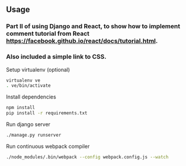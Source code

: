 ## Usage
### Part II of using Django and React, to show how to implement comment tutorial from React https://facebook.github.io/react/docs/tutorial.html. 
### Also included a simple link to CSS.

Setup virtualenv (optional)
```bash
virtualenv ve
. ve/bin/activate
```

Install dependencies
```bash
npm install
pip install -r requirements.txt
```

Run django server
```bash
./manage.py runserver
```

Run continuous webpack compiler
```bash
./node_modules/.bin/webpack --config webpack.config.js --watch
```


